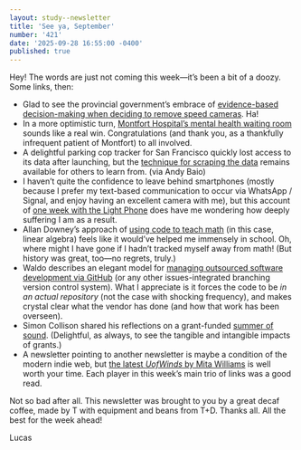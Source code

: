 ```yaml
---
layout: study--newsletter
title: 'See ya, September'
number: '421'
date: '2025-09-28 16:55:00 -0400'
published: true
---
```


Hey! The words are just not coming this week—it’s been a bit of a doozy. Some links, then:

- Glad to see the provincial government’s embrace of [evidence-based decision-making when deciding to remove speed cameras](https://www.cbc.ca/news/canada/toronto/ontario-premier-announcement-speed-cams-live-1.7643182). Ha!
- In a more optimistic turn, [Montfort Hospital’s mental health waiting room](https://www.cbc.ca/radio/whitecoat/montfort-hospital-mental-health-emergency-zone-1.7643240) sounds like a real win. Congratulations (and thank you, as a thankfully infrequent patient of Montfort) to all involved.
- A delightful parking cop tracker for San Francisco quickly lost access to its data after launching, but the [technique for scraping the data](https://walzr.com/sf-parking/about/) remains available for others to learn from. (via Andy Baio)
- I haven’t quite the confidence to leave behind smartphones (mostly because I prefer my text-based communication to occur via WhatsApp / Signal, and enjoy having an excellent camera with me), but this account of [one week with the Light Phone](https://antonesvillagegreen.substack.com/p/one-week-of-freedom) does have me wondering how deeply suffering I am as a result.
- Allan Downey’s approach of [using code to teach math](https://www.allendowney.com/blog/2025/09/22/think-linear-algebra/) (in this case, linear algebra) feels like it would’ve helped me immensely in school. Oh, where might I have gone if I hadn’t tracked myself away from math! (But history was great, too—no regrets, truly.)
- Waldo describes an elegant model for [managing outsourced software development via GitHub](https://waldo.jaquith.org/blog/2025/09/github-pr-model/) (or any other issues-integrated branching version control system). What I appreciate is it forces the code to be _in an actual repository_ (not the case with shocking frequency), and makes crystal clear what the vendor has done (and how that work has been overseen).
- Simon Collison shared his reflections on a grant-funded [summer of sound](https://colly.com/journal/reflecting-on-a-summer-of-sound). (Delightful, as always, to see the tangible and intangible impacts of grants.)
- A newsletter pointing to another newsletter is maybe a condition of the modern indie web, but [the latest _UofWinds_ by Mita Williams](https://www.uofwinds.com/421/) is well worth your time. Each player in this week’s main trio of links was a good read.

Not so bad after all. This newsletter was brought to you by a great decaf coffee, made by T with equipment and beans from T+D. Thanks all. All the best for the week ahead!

Lucas